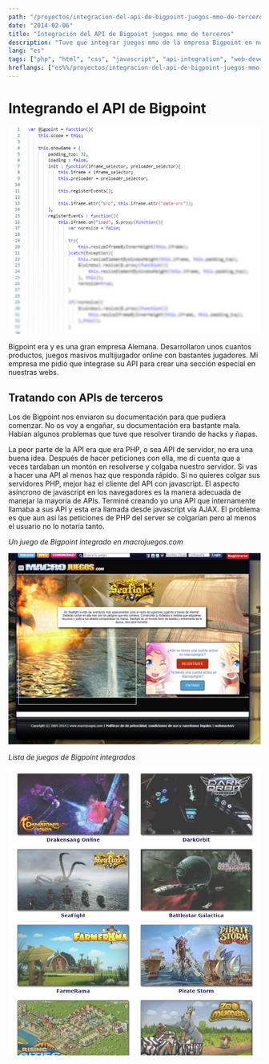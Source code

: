 ```yaml
---
path: "/proyectos/integracion-del-api-de-bigpoint-juegos-mmo-de-terceros/"
date: "2014-02-06"
title: "Integración del API de Bigpoint juegos mmo de terceros"
description: "Tuve que integrar juegos mmo de la empresa Bigpoint en nuestro sitio web con su API"
lang: "es"
tags: ["php", "html", "css", "javascript", "api-integration", "web-development", "private-project", "company:panaworld"]
hreflangs: ["es%%/proyectos/integracion-del-api-de-bigpoint-juegos-mmo-de-terceros/", "en%%/en/projects/bigpoint-api-integration-third-party-mmo-games/"]
---
```

# Integrando el API de Bigpoint

![Code example](some-code.jpg)

Bigpoint era y es una gran empresa Alemana. Desarrollaron unos cuantos productos, juegos masivos multijugador online con bastantes jugadores. Mi empresa me pidió que integrase su API para crear una sección especial en nuestras webs.

## Tratando con APIs de terceros

Los de Bigpoint nos enviaron su documentación para que pudiera comenzar. No os voy a engañar, su documentación era bastante mala. Habían algunos problemas que tuve que resolver tirando de hacks y ñapas.

La peor parte de la API era que era PHP, o sea API de servidor, no era una buena idea. Después de hacer peticiones con ella, me di cuenta que a veces tardaban un montón en resolverse y colgaba nuestro servidor. Si vas a hacer una API al menos haz que responda rápido. Si no quieres colgar sus servidores PHP, mejor haz el cliente del API con javascript. El aspecto asíncrono de javascript en los navegadores es la manera adecuada de manejar la mayoría de APIs. Terminé creando yo una API que internamente llamaba a sus API y esta era llamada desde javascript vía AJAX. El problema es que aun así las peticiones de PHP del server se colgarían pero al menos el usuario no lo notaría tanto.

*Un juego de Bigpoint integrado en macrojuegos.com*

![Juego Seafight Bigpoint](seafight-bigpoint-game.jpg)

*Lista de juegos de Bigpoint integrados*

![Lista de juegos de Bigpoint](bigpoint-games-integrated.jpg)
